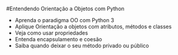 #Entendendo Orientação a Objetos com Python

- Aprenda o paradigma OO com Python 3
- Aplique Orientação a objetos com atributos, métodos e classes
- Veja como usar propriedades
- Entenda encapsulamento e coesão
- Saiba quando deixar o seu método privado ou público
